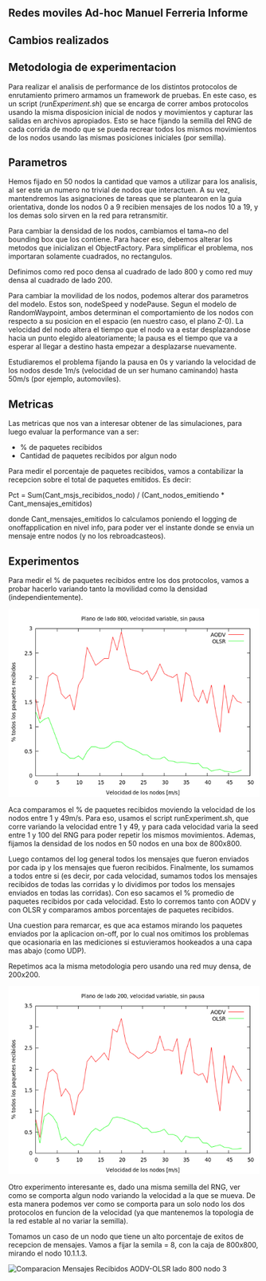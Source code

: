 Redes moviles Ad-hoc
Manuel Ferreria
Informe
--------------------

Cambios realizados
------------------

Metodologia de experimentacion
------------------------------

Para realizar el analisis de performance de los distintos protocolos de enrutamiento
primero armamos un framework de pruebas. En este caso, es un script (*runExperiment.sh*)
que se encarga de correr ambos protocolos usando la misma disposicion inicial de nodos
y movimientos y capturar las salidas en archivos apropiados. Esto se hace fijando
la semilla del RNG de cada corrida de modo que se pueda recrear todos los mismos
movimientos de los nodos usando las mismas posiciones iniciales (por semilla).


Parametros
---------

Hemos fijado en 50 nodos la cantidad que vamos a utilizar para los analisis, al ser
este un numero no trivial de nodos que interactuen. A su vez, mantendremos las
asignaciones de tareas que se plantearon en la guia orientativa, donde los nodos
0 a 9 recibien mensajes de los nodos 10 a 19, y los demas solo sirven en la red para
retransmitir.

Para cambiar la densidad de los nodos, cambiamos el tama\~no del bounding box
que los contiene. Para hacer eso, debemos alterar los metodos que inicializan
el ObjectFactory. Para simplificar el problema, nos importaran solamente
cuadrados, no rectangulos.

Definimos como red poco densa al cuadrado de lado 800 y como red muy densa
al cuadrado de lado 200.

Para cambiar la movilidad de los nodos, podemos alterar dos parametros del modelo.
Estos son, nodeSpeed y nodePause. Segun el modelo de RandomWaypoint, ambos
determinan el comportamiento de los nodos con respecto a su posicion en el
espacio (en nuestro caso, el plano Z-0). La velocidad del nodo altera el tiempo
que el nodo va a estar desplazandose hacia un punto elegido aleatoriamente;
la pausa es el tiempo que va a esperar al llegar a destino hasta empezar a
desplazarse nuevamente.

Estudiaremos el problema fijando la pausa en 0s y variando la velocidad de los
nodos desde 1m/s (velocidad de un ser humano caminando) hasta 50m/s
(por ejemplo, automoviles).

Metricas
--------

Las metricas que nos van a interesar obtener de las simulaciones, para
luego evaluar la performance van a ser:

- % de paquetes recibidos
- Cantidad de paquetes recibidos por algun nodo

Para medir el porcentaje de paquetes recibidos, vamos a contabilizar
la recepcion sobre el total de paquetes emitidos. Es decir:

Pct = Sum(Cant_msjs_recibidos_nodo) /  (Cant_nodos_emitiendo * Cant_mensajes_emitidos)

donde Cant_mensajes_emitidos lo calculamos poniendo el logging de onoffapplication en nivel
info, para poder ver el instante donde se envia un mensaje entre nodos (y no los rebroadcasteos).


Experimentos
------------

Para medir el % de paquetes recibidos entre los dos protocolos, vamos a probar
hacerlo variando tanto la movilidad como la densidad (independientemente).

![Comparacion Movilidad AODV-OLSR lado 800](moving_speed_800_size.png)

Aca comparamos el % de paquetes recibidos moviendo la velocidad de los nodos entre 1 y 49m/s.
Para eso, usamos el script runExperiment.sh, que corre variando la velocidad entre 1 y 49, y para
cada velocidad varia la seed entre 1 y 100 del RNG para poder repetir los mismos movimientos. Ademas,
fijamos la densidad de los nodos en  50 nodos en una box de 800x800.

Luego contamos del log general todos los mensajes que fueron enviados por cada ip y los mensajes
que fueron recibidos. Finalmente, los sumamos a todos entre si (es decir, por cada velocidad,
sumamos todos los mensajes recibidos de todas las corridas y lo dividimos por todos los
mensajes enviados en todas las corridas). Con eso sacamos el % promedio de paquetes recibidos
por cada velocidad. Esto lo corremos tanto con AODV y con OLSR y comparamos ambos porcentajes
de paquetes recibidos.

Una cuestion para remarcar, es que aca estamos mirando los paquetes enviados por la aplicacion
on-off, por lo cual nos omitimos los problemas que ocasionaria en las mediciones si
estuvieramos hookeados a una capa mas abajo (como UDP).


Repetimos aca la misma metodologia pero usando una red muy densa, de 200x200.

![Comparacion Movilidad AODV-OLSR lado 200](moving_speed_200_size.png)


Otro experimento interesante es, dado una misma semilla del RNG, ver como se
comporta algun nodo variando la velocidad a la que se mueva. De esta manera
podemos ver como se comporta para un solo nodo los dos protocolos en funcion
de la velocidad (ya que mantenemos la topologia de la red estable al no variar
la semilla).

Tomamos un caso de un nodo que tiene un alto porcentaje de exitos de recepcion de
mensajes. Vamos a fijar la semila = 8, con la caja de 800x800, mirando el nodo
10.1.1.3.

![Comparacion Mensajes Recibidos AODV-OLSR lado 800 nodo 3](moving_speed_single_node.png)
